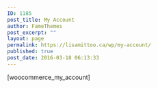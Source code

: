 ```yaml
---
ID: 1185
post_title: My Account
author: FameThemes
post_excerpt: ""
layout: page
permalink: https://lisamittoo.ca/wp/my-account/
published: true
post_date: 2016-03-18 06:13:33
---
```

[woocommerce_my_account]